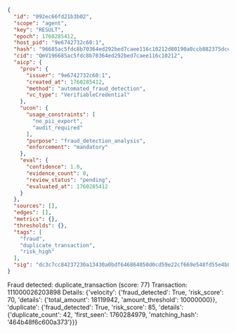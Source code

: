```json
{
  "id": "092ec66fd21b3b02",
  "scope": "agent",
  "key": "RESULT",
  "epoch": 1760285412,
  "host_pid": "9e6742732c60:1",
  "hash": "96685ac5fdc8b70364ed292bed7caee116c10212d80190a0ccb882375dce1977",
  "cid": "QmV196685ac5fdc8b70364ed292bed7caee116c10212",
  "aicp": {
    "prov": {
      "issuer": "9e6742732c60:1",
      "created_at": 1760285412,
      "method": "automated_fraud_detection",
      "vc_type": "VerifiableCredential"
    },
    "ucon": {
      "usage_constraints": [
        "no_pii_export",
        "audit_required"
      ],
      "purpose": "fraud_detection_analysis",
      "enforcement": "mandatory"
    },
    "eval": {
      "confidence": 1.0,
      "evidence_count": 0,
      "review_status": "pending",
      "evaluated_at": 1760285412
    }
  },
  "sources": [],
  "edges": [],
  "metrics": {},
  "thresholds": {},
  "tags": [
    "fraud",
    "duplicate_transaction",
    "risk_high"
  ],
  "sig": "dc3c7cc84237230a13430a0bdf646864050d0cd59e22cf669e548fd55e4b8878"
}
```

Fraud detected: duplicate_transaction (score: 77)
Transaction: 111000026203898
Details: {'velocity': {'fraud_detected': True, 'risk_score': 70, 'details': {'total_amount': 18119942, 'amount_threshold': 10000000}}, 'duplicate': {'fraud_detected': True, 'risk_score': 85, 'details': {'duplicate_count': 42, 'first_seen': 1760284979, 'matching_hash': '464b48f6c600a373'}}}